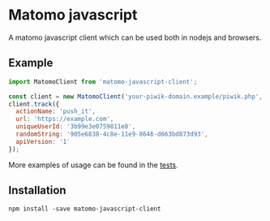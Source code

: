 # Matomo javascript 

A matomo javascript client which can be used both in nodejs and browsers.

## Example
```javascript
import MatomoClient from 'matomo-javascript-client';

const client = new MatomoClient('your-piwik-domain.example/piwik.php', 1);
client.track({
  actionName: 'push_it',
  url: 'https://example.com',
  uniqueUserId: '3b99e3e0759811e8',
  randomString: '905e6838-4c8e-11e9-8646-d663bd873d93',
  apiVersion: '1' 
});
```
More examples of usage can be found in the [tests](tests).

## Installation
```shell
npm install -save matomo-javascript-client
```
